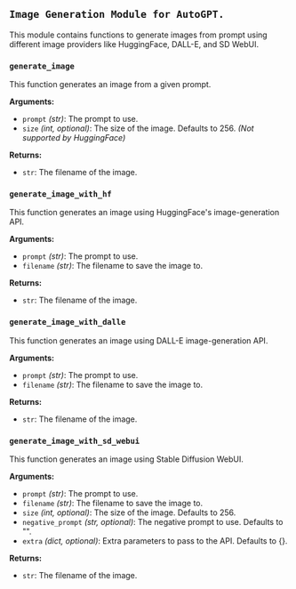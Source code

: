 ## `Image Generation Module for AutoGPT.`

This module contains functions to generate images from prompt using different image providers like HuggingFace, DALL-E, and SD WebUI.

### `generate_image`

This function generates an image from a given prompt.

**Arguments:**

- `prompt` _(str)_: The prompt to use.
- `size` _(int, optional)_: The size of the image. Defaults to 256. _(Not supported by HuggingFace)_

**Returns:**

- `str`: The filename of the image.

### `generate_image_with_hf`

This function generates an image using HuggingFace's image-generation API.

**Arguments:**

- `prompt` _(str)_: The prompt to use.
- `filename` _(str)_: The filename to save the image to.

**Returns:**

- `str`: The filename of the image.

### `generate_image_with_dalle`

This function generates an image using DALL-E image-generation API.

**Arguments:**

- `prompt` _(str)_: The prompt to use.
- `filename` _(str)_: The filename to save the image to.

**Returns:**

- `str`: The filename of the image.

### `generate_image_with_sd_webui`

This function generates an image using Stable Diffusion WebUI.

**Arguments:**

- `prompt` _(str)_: The prompt to use.
- `filename` _(str)_: The filename to save the image to.
- `size` _(int, optional)_: The size of the image. Defaults to 256.
- `negative_prompt` _(str, optional)_: The negative prompt to use. Defaults to "".
- `extra` _(dict, optional)_: Extra parameters to pass to the API. Defaults to {}.

**Returns:**

- `str`: The filename of the image.